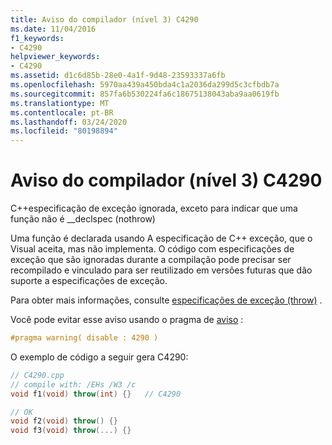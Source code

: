 ```yaml
---
title: Aviso do compilador (nível 3) C4290
ms.date: 11/04/2016
f1_keywords:
- C4290
helpviewer_keywords:
- C4290
ms.assetid: d1c6d85b-28e0-4a1f-9d48-23593337a6fb
ms.openlocfilehash: 5970aa439a450bda4c1a2036da299d5c3cfbdb7a
ms.sourcegitcommit: 857fa6b530224fa6c18675138043aba9aa0619fb
ms.translationtype: MT
ms.contentlocale: pt-BR
ms.lasthandoff: 03/24/2020
ms.locfileid: "80198894"
---
```

# <a name="compiler-warning-level-3-c4290"></a>Aviso do compilador (nível 3) C4290

C++especificação de exceção ignorada, exceto para indicar que uma função não é __declspec (nothrow)

Uma função é declarada usando A especificação de C++ exceção, que o Visual aceita, mas não implementa. O código com especificações de exceção que são ignoradas durante a compilação pode precisar ser recompilado e vinculado para ser reutilizado em versões futuras que dão suporte a especificações de exceção.

Para obter mais informações, consulte [especificações de exceção (throw)](../../cpp/exception-specifications-throw-cpp.md) .

Você pode evitar esse aviso usando o pragma de [aviso](../../preprocessor/warning.md) :

```cpp
#pragma warning( disable : 4290 )
```

O exemplo de código a seguir gera C4290:

```cpp
// C4290.cpp
// compile with: /EHs /W3 /c
void f1(void) throw(int) {}   // C4290

// OK
void f2(void) throw() {}
void f3(void) throw(...) {}
```
